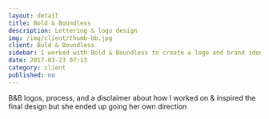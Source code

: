 ```yaml
---
layout: detail
title: Bold & Boundless
description: Lettering & logo design
img: /img/client/thumb-bb.jpg
client: Bold & Boundless
sidebar: I worked with Bold & Boundless to create a logo and brand identity for a positive feminine magazine
date: 2017-03-23 07:13
category: client
published: no
---
```

B&B logos, process, and a disclaimer about how I worked on & inspired the final design but she ended up going her own direction